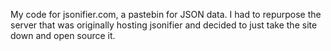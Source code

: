 My code for jsonifier.com, a pastebin for JSON data. I had to repurpose the server that was originally hosting jsonifier and decided to just take the site down and open source it.

